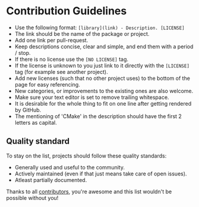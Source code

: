 # Contribution Guidelines

* Use the following format: `[library](link) - Description. [LICENSE]`
* The link should be the name of the package or project.
* Add one link per pull-request.
* Keep descriptions concise, clear and simple, and end them with a period / stop.
* If there is no license use the `[NO LICENSE]` tag.
* If the license is unknown to you just link to it directly with the `[LICENSE]` tag (for example see another project).
* Add new licenses (such that no other project uses) to the bottom of the page for easy referencing.
* New categories, or improvements to the existing ones are also welcome.
* Make sure your text editor is set to remove trailing whitespace.
* It is desirable for the whole thing to fit on one line after getting rendered by GitHub.
* The mentioning of 'CMake' in the description should have the first 2 letters as capital.

## Quality standard

To stay on the list, projects should follow these quality standards:

* Generally used and useful to the community.
* Actively maintained (even if that just means take care of open issues).
* Atleast partially documented.

Thanks to all [contributors](https://github.com/onqtam/awesome-cmake/graphs/contributors), you're awesome and this list wouldn't be possible without you!